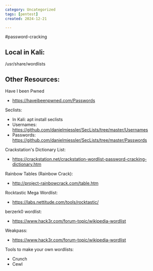 ```yaml
---
category: Uncategorized
tags: [pentest]
created: 2024-12-21

---
```

#password-cracking
## Local in Kali: 

/usr/share/wordlists

## Other Resources:

Have I been Pwned

- https://haveibeenpwned.com/Passwords

Seclists: 

- In Kali: apt install seclists
- Usernames: https://github.com/danielmiessler/SecLists/tree/master/Usernames
- Passwords: https://github.com/danielmiessler/SecLists/tree/master/Passwords

Crackstation's Dictionary List: 

- https://crackstation.net/crackstation-wordlist-password-cracking-dictionary.htm

Rainbow Tables (Rainbow Crack):

- http://project-rainbowcrack.com/table.htm

Rocktastic Mega Wordlist:

- https://labs.nettitude.com/tools/rocktastic/

berzerk0 wordlist: 

- https://www.hack3r.com/forum-topic/wikipedia-wordlist

Weakpass: 

- https://www.hack3r.com/forum-topic/wikipedia-wordlist

Tools to make your own wordlists: 

- Crunch
- Cewl